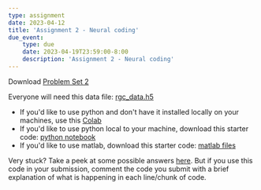```yaml
---
type: assignment
date: 2023-04-12
title: 'Assignment 2 - Neural coding'
due_event: 
    type: due
    date: 2023-04-19T23:59:00-8:00
    description: 'Assignment 2 - Neural coding'
---
```



Download [Problem Set 2](../static_files/problem_sets/PS2_2023.pdf)

Everyone will need this data file: [rgc_data.h5](../static_files/code/rgc_data.h5)
- If you'd like to use python and don't have it installed locally on your machines, use this [Colab](https://colab.research.google.com/drive/1jz5quQULrj1PHYg5vyxIDooRae7a20VG?usp=sharing)
- If you'd like to use python local to your machine, download this starter code: [python notebook](../static_files/code/NEPR208_PS2_Starter_Code.ipynb)
- If you'd like to use matlab, download this starter code: [matlab files](../static_files/code/ps2_matlab.zip)

Very stuck? Take a peek at some possible answers [here](../static_files/code/NEPR208_PS2_Code_To_Get_Unstuck.ipynb). But if you use this code in your submission, comment the code you submit with a brief explanation of what is happening in each line/chunk of code.
